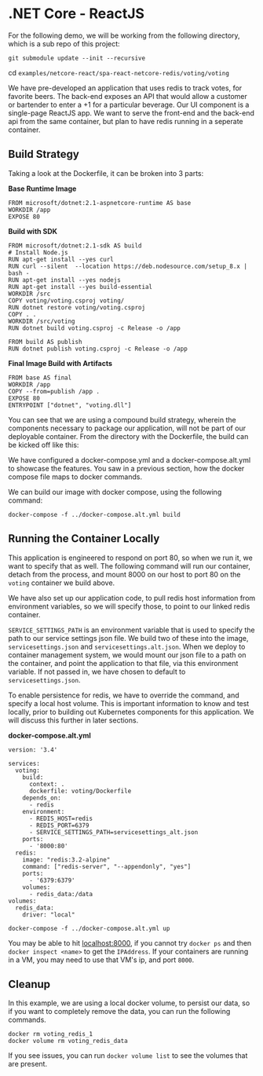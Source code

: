 # .NET Core - ReactJS

For the following demo, we will be working from the following directory, which is a sub repo of this project:

`git submodule update --init --recursive`

cd `examples/netcore-react/spa-react-netcore-redis/voting/voting`

We have pre-developed an application that uses redis to track votes, for favorite beers. The back-end exposes an API that would allow a customer or bartender to enter a +1 for a particular beverage. Our UI component is a single-page ReactJS app. We want to serve the front-end and the back-end api from the same container, but plan to have redis running in a seperate container.

## Build Strategy

Taking a look at the Dockerfile, it can be broken into 3 parts:

**Base Runtime Image**
```
FROM microsoft/dotnet:2.1-aspnetcore-runtime AS base
WORKDIR /app
EXPOSE 80
```

**Build with SDK**
```
FROM microsoft/dotnet:2.1-sdk AS build
# Install Node.js
RUN apt-get install --yes curl
RUN curl --silent  --location https://deb.nodesource.com/setup_8.x |  bash -
RUN apt-get install --yes nodejs
RUN apt-get install --yes build-essential
WORKDIR /src
COPY voting/voting.csproj voting/
RUN dotnet restore voting/voting.csproj
COPY . .
WORKDIR /src/voting
RUN dotnet build voting.csproj -c Release -o /app

FROM build AS publish
RUN dotnet publish voting.csproj -c Release -o /app
```

**Final Image Build with Artifacts**
```
FROM base AS final
WORKDIR /app
COPY --from=publish /app .
EXPOSE 80
ENTRYPOINT ["dotnet", "voting.dll"]
```

You can see that we are using a compound build strategy, wherein the components necessary to package our application, will not be part of our deployable container. From the directory with the Dockerfile, the build can be kicked off like this:

We have configured a docker-compose.yml and a docker-compose.alt.yml to showcase the features. You saw in a previous section, how the docker compose file maps to docker commands.

We can build our image with docker compose, using the following command:

`docker-compose -f ../docker-compose.alt.yml build`

## Running the Container Locally

This application is engineered to respond on port 80, so when we run it, we want to specify that as well. The following command will run our container, detach from the process, and mount 8000 on our host to port 80 on the `voting` container we build above. 

We have also set up our application code, to pull redis host information from environment variables, so we will specify those, to point to our linked redis container. 

`SERVICE_SETTINGS_PATH` is an environment variable that is used to specify the path to our service settings json file. We build two of these into the image, `servicesettings.json` and `servicesettings.alt.json`. When we deploy to container management system, we would mount our json file to a path on the container, and point the application to that file, via this environment variable. If not passed in, we have chosen to default to `servicesettings.json`.

To enable persistence for redis, we have to override the command, and specify a local host volume. This is important information to know and test locally, prior to building out Kubernetes components for this application. We will discuss this further in later sections.

**docker-compose.alt.yml**
```
version: '3.4'

services:
  voting:
    build:
      context: .
      dockerfile: voting/Dockerfile
    depends_on:
      - redis
    environment:
      - REDIS_HOST=redis
      - REDIS_PORT=6379
      - SERVICE_SETTINGS_PATH=servicesettings_alt.json
    ports: 
      - '8000:80'
  redis:
    image: "redis:3.2-alpine"
    command: ["redis-server", "--appendonly", "yes"]
    ports:
      - '6379:6379'
    volumes:
      - redis_data:/data
volumes:
  redis_data:
    driver: "local"

```

`docker-compose -f ../docker-compose.alt.yml up`

You may be able to hit [localhost:8000](http://localhost:8000), if you cannot try `docker ps` and then `docker inspect <name>` to get the `IPAddress`. If your containers are running in a VM, you may need to use that VM's ip, and port `8000`.

## Cleanup
In this example, we are using a local docker volume, to persist our data, so if you want to completely remove the data, you can run the following commands.

```
docker rm voting_redis_1
docker volume rm voting_redis_data
```

If you see issues, you can run `docker volume list` to see the volumes that are present.

